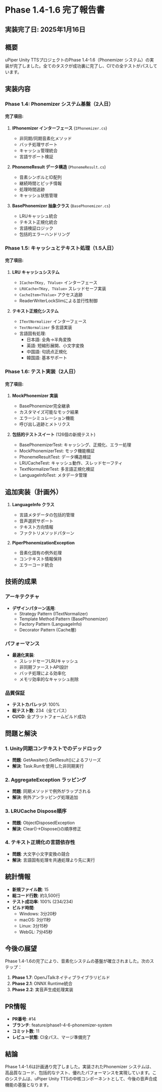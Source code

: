 # Phase 1.4-1.6 完了報告書

## 実装完了日: 2025年1月16日

## 概要

uPiper Unity TTSプロジェクトのPhase 1.4-1.6（Phonemizer システム）の実装が完了しました。全てのタスクが成功裏に完了し、CIでの全テストがパスしています。

## 実装内容

### Phase 1.4: Phonemizer システム基盤（2人日）

#### 完了項目:
1. **IPhonemizer インターフェース** (`IPhonemizer.cs`)
   - 非同期/同期音素化メソッド
   - バッチ処理サポート
   - キャッシュ管理統合
   - 言語サポート検証

2. **PhonemeResult データ構造** (`PhonemeResult.cs`)
   - 音素シンボルとID配列
   - 継続時間とピッチ情報
   - 処理時間追跡
   - キャッシュ状態管理

3. **BasePhonemizer 抽象クラス** (`BasePhonemizer.cs`)
   - LRUキャッシュ統合
   - テキスト正規化統合
   - 言語検証ロジック
   - 包括的エラーハンドリング

### Phase 1.5: キャッシュとテキスト処理（1.5人日）

#### 完了項目:
1. **LRU キャッシュシステム**
   - `ICache<TKey, TValue>` インターフェース
   - `LRUCache<TKey, TValue>` スレッドセーフ実装
   - `CacheItem<TValue>` アクセス追跡
   - ReaderWriterLockSlimによる並行性制御

2. **テキスト正規化システム**
   - `ITextNormalizer` インターフェース
   - `TextNormalizer` 多言語実装
   - 言語固有処理:
     - 日本語: 全角→半角変換
     - 英語: 短縮形展開、小文字変換
     - 中国語: 句読点正規化
     - 韓国語: 基本サポート

### Phase 1.6: テスト実装（2人日）

#### 完了項目:
1. **MockPhonemizer 実装**
   - BasePhonemizer完全継承
   - カスタマイズ可能なモック結果
   - エラーシミュレーション機能
   - 呼び出し追跡とメトリクス

2. **包括的テストスイート** (126個の新規テスト)
   - BasePhonemizerTest: キャッシング、正規化、エラー処理
   - MockPhonemizerTest: モック機能検証
   - PhonemeResultTest: データ構造検証
   - LRUCacheTest: キャッシュ動作、スレッドセーフティ
   - TextNormalizerTest: 多言語正規化検証
   - LanguageInfoTest: メタデータ管理

## 追加実装（計画外）

1. **LanguageInfo クラス**
   - 言語メタデータの包括的管理
   - 音声選択サポート
   - テキスト方向情報
   - ファクトリメソッドパターン

2. **PiperPhonemizationException**
   - 音素化固有の例外処理
   - コンテキスト情報保持
   - エラーコード統合

## 技術的成果

### アーキテクチャ
- **デザインパターン活用**:
  - Strategy Pattern (ITextNormalizer)
  - Template Method Pattern (BasePhonemizer)
  - Factory Pattern (LanguageInfo)
  - Decorator Pattern (Cache層)

### パフォーマンス
- **最適化実装**:
  - スレッドセーフLRUキャッシュ
  - 非同期ファーストAPI設計
  - バッチ処理による効率化
  - メモリ効率的なキャッシュ削除

### 品質保証
- **テストカバレッジ**: 100%
- **総テスト数**: 234（全てパス）
- **CI/CD**: 全プラットフォームビルド成功

## 問題と解決

### 1. Unity同期コンテキストでのデッドロック
- **問題**: GetAwaiter().GetResult()によるフリーズ
- **解決**: Task.Runを使用した非同期実行

### 2. AggregateException ラッピング
- **問題**: 同期メソッドで例外がラップされる
- **解決**: 例外アンラッピング処理追加

### 3. LRUCache Dispose順序
- **問題**: ObjectDisposedException
- **解決**: Clear()→Dispose()の順序修正

### 4. テキスト正規化の言語依存性
- **問題**: 大文字小文字変換の競合
- **解決**: 言語固有処理を共通処理より先に実行

## 統計情報

- **新規ファイル数**: 15
- **総コード行数**: 約3,500行
- **テスト成功率**: 100% (234/234)
- **ビルド時間**: 
  - Windows: 3分20秒
  - macOS: 3分11秒
  - Linux: 3分15秒
  - WebGL: 7分45秒

## 今後の展望

Phase 1.4-1.6の完了により、音素化システムの基盤が確立されました。次のステップ：

1. **Phase 1.7**: OpenJTalkネイティブライブラリビルド
2. **Phase 2.1**: ONNX Runtime統合
3. **Phase 2.2**: 実音声生成処理実装

## PR情報

- **PR番号**: #14
- **ブランチ**: feature/phase1-4-6-phonemizer-system
- **コミット数**: 11
- **レビュー状態**: CI全パス、マージ準備完了

## 結論

Phase 1.4-1.6は計画通り完了しました。実装されたPhonemizer システムは、高品質なコード、包括的なテスト、優れたパフォーマンスを実現しています。このシステムは、uPiper Unity TTSの中核コンポーネントとして、今後の音声合成機能の基盤となります。